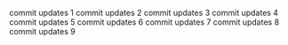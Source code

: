 commit updates 1
commit updates 2
commit updates 3
commit updates 4
commit updates 5
commit updates 6
commit updates 7
commit updates 8
commit updates 9
